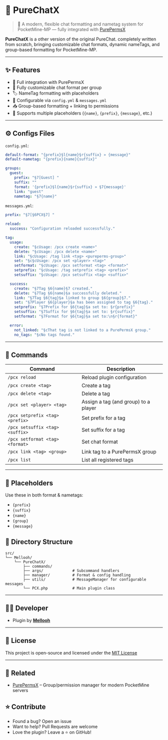 # 💬 PureChatX

> 🔧 A modern, flexible chat formatting and nametag system for PocketMine-MP — fully integrated with [PurePermsX](https://github.com/Akari-my/PurePermsX)

**PureChatX** is a other version of the original PureChat. completely written from scratch, bringing customizable chat formats, dynamic nameTags, and group-based formatting for PocketMine-MP.

---

## ✨ Features

- 🔗 Full integration with PurePermsX
- 🎨 Fully customizable chat format per group
- 🏷️ NameTag formatting with placeholders
- 📁 Configurable via `config.yml` & `messages.yml`
- 📥 Group-based formatting + linking to permissions
- 💬 Supports multiple placeholders (`{name}`, `{prefix}`, `{message}`, etc.)

---

## ⚙️ Configs Files

`config.yml`:
```yaml
default-format: "{prefix}§l{name}§r{suffix} » {message}"
default-nametag: "{prefix}{name}{suffix}"

groups:
  guest:
    prefix: "§7[Guest] "
    suffix: ""
    format: '{prefix}§l{name}§r{suffix} » §7{message}'
    link: "guest"
    nametag: "§7{name}"
```

`messages.yml`:
```yaml
prefix: "§7[§6PCX§7] "

reload:
  success: "Configuration reloaded successfully."

tag:
  usage:
    create: "§cUsage: /pcx create <name>"
    delete: "§cUsage: /pcx delete <name>"
    link: "§cUsage: /tag link <tag> <pureperms-group>"
    set: "§c§cUsage: /pcx set <player> <tag>"
    setformat: "§cUsage: /pcx setformat <tag> <format>"
    setprefix: "§cUsage: /tag setprefix <tag> <prefix>"
    setsuffix: "§cUsage: /pcx setsuffix <tag> <suffix>"

  success:
    create: "§7Tag §6{name}§7 created."
    delete: "§7Tag §6{name}§a successfully deleted."
    link: "§7Tag §6{tag}§a linked to group §6{group}§7."
    set: "§7Player §6{player}§a has been assigned to tag §6{tag}."
    setprefix: "§7Prefix for §6{tag}§a set to: §r{prefix}"
    setsuffix: "§7Suffix for §6{tag}§a set to: §r{suffix}"
    setformat: "§7Format for §6{tag}§a set to:\n§r{format}"

  error:
    not_linked: "§cThat tag is not linked to a PurePermsX group."
    no_tags: "§cNo tags found."
```

---

## 🔧 Commands

| Command | Description |
|--------|-------------|
| `/pcx reload` | Reload plugin configuration |
| `/pcx create <tag>` | Create a tag |
| `/pcx delete <tag>` | Delete a tag |
| `/pcx set <player> <tag>` | Assign a tag (and group) to a player |
| `/pcx setprefix <tag> <prefix>` | Set prefix for a tag |
| `/pcx setsuffix <tag> <suffix>` | Set suffix for a tag |
| `/pcx setformat <tag> <format>` | Set chat format |
| `/pcx link <tag> <group>` | Link tag to a PurePermsX group |
| `/pcx list` | List all registered tags |

---

## 🧠 Placeholders

Use these in both format & nametags:

- `{prefix}`
- `{suffix}`
- `{name}`
- `{group}`
- `{message}`

## 📁 Directory Structure

```
src/
└── Mellooh/
    └── PureChatX/
        ├── commands/
        ├── args/             # Subcommand handlers
        ├── manager/          # Format & config handling
        ├── utils/            # MessageManager for configurable messages
        └── PCX.php           # Main plugin class
```

---

## 🧑‍💻 Developer

- Plugin by [**Mellooh**](https://github.com/Akari-my)
---

## 📄 License

This project is open-source and licensed under the [MIT License](./LICENSE)

---

## 🔗 Related

- [PurePermsX](https://github.com/Akari-my/PurePermsX) – Group/permission manager for modern PocketMine servers

## ⭐ Contribute

- Found a bug? Open an issue
- Want to help? Pull Requests are welcome
- Love the plugin? Leave a ⭐ on GitHub!

